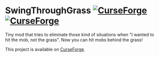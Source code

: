 # SwingThroughGrass [![CurseForge](http://cf.way2muchnoise.eu/full_264353_downloads.svg)](https://minecraft.curseforge.com/projects/swingthroughgrass) [![CurseForge](http://cf.way2muchnoise.eu/versions/For%20MC_264353_all.svg)](https://minecraft.curseforge.com/projects/swingthroughgrass)
Tiny mod that tries to eliminate those kind of situations when "I wanted to hit the mob, not the grass". 
Now you can hit mobs behind the grass!

This project is available on [CurseForge](https://minecraft.curseforge.com/projects/swingthroughgrass).
